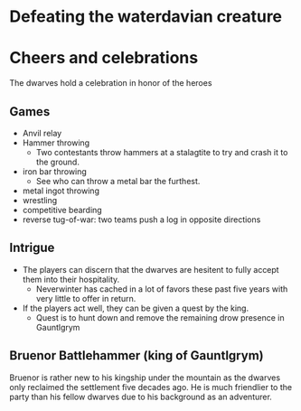 # Defeating the waterdavian creature

# Cheers and celebrations

The dwarves hold a celebration in honor of the heroes

## Games

* Anvil relay
* Hammer throwing
  * Two contestants throw hammers at a stalagtite to try and crash it to the ground.
* iron bar throwing
  * See who can throw a metal bar the furthest.
* metal ingot throwing
* wrestling
* competitive bearding
* reverse tug-of-war: two teams push a log in opposite directions

## Intrigue

- The players can discern that the dwarves are hesitent to fully accept them into their hospitality.
  - Neverwinter has cached in a lot of favors these past five years with very little to offer in return.
- If the players act well, they can be given a quest by the king.
  - Quest is to hunt down and remove the remaining drow presence in Gauntlgrym

## Bruenor Battlehammer (king of Gauntlgrym)

Bruenor is rather new to his kingship under the mountain as the dwarves only reclaimed the settlement five decades ago. He is much friendlier to the party than his fellow dwarves due to his background as an adventurer.
